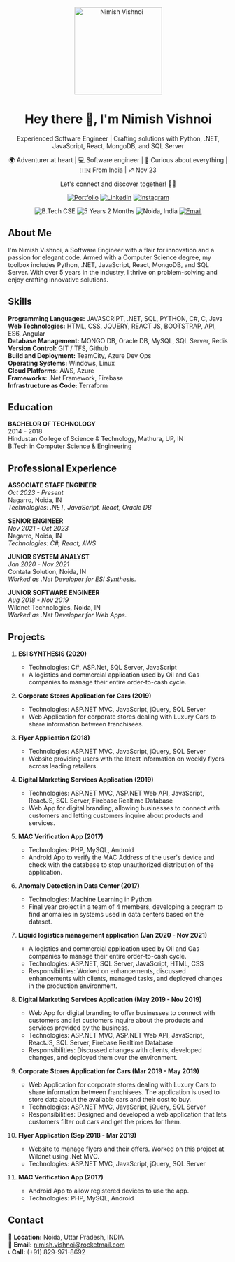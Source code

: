 <!--
**nimishvishnoi/nimishvishnoi** is a ✨ _special_ ✨ repository because its `README.md` (this file) appears on your GitHub profile.

Here are some ideas to get you started:

- 🔭 I’m currently working on ...
- 🌱 I’m currently learning ...
- 👯 I’m looking to collaborate on ...
- 🤔 I’m looking for help with ...
- 💬 Ask me about ...
- 📫 How to reach me: ...
- 😄 Pronouns: ...
- ⚡ Fun fact: ...
-->

<!-- Welcome Section -->
<div align="center">
  <img src="https://nimishvishnoi.github.io/assets/img/profile-img.jpg" alt="Nimish Vishnoi" width="200"/>
  <h1>Hey there 👋, I'm Nimish Vishnoi</h1>
  <p>Experienced Software Engineer | Crafting solutions with Python, .NET, JavaScript, React, MongoDB, and SQL Server</p>
  <p>🌍 Adventurer at heart | 💻 Software engineer | 🤔 Curious about everything | 🇮🇳 From India | ♐️ Nov 23</p>
  <p>Let's connect and discover together! 🤝✨</p>
  <a href="https://nimishvishnoi.github.io"><img src="https://img.shields.io/badge/Portfolio-Visit-brightgreen" alt="Portfolio"/></a>
  <a href="https://www.linkedin.com/in/nimishvishnoi"><img src="https://img.shields.io/badge/LinkedIn-Connect-0077B5" alt="LinkedIn"/></a>
  <a href="https://www.instagram.com/nimish_vishnoi_"><img src="https://img.shields.io/badge/Instagram-Follow-ff69b4" alt="Instagram"/></a>
</div>

<!-- Badges Section -->
<p align="center">
  <img src="https://img.shields.io/badge/B.Tech-Computer%20Science%20%26%20Engineering-blue" alt="B.Tech CSE"/>
  <img src="https://img.shields.io/badge/Experience-5%20Years%202%20Months-brightgreen" alt="5 Years 2 Months"/>
  <img src="https://img.shields.io/badge/Location-Noida%2C%20India-orange" alt="Noida, India"/>
  <a href="mailto:nimish.vishnoi@rocketmail.com"><img src="https://img.shields.io/badge/Email-nimish.vishnoi%40gmail.com-important" alt="Email"/></a>
</p>

<!-- About Me Section -->
## About Me

I'm Nimish Vishnoi, a Software Engineer with a flair for innovation and a passion for elegant code. Armed with a Computer Science degree, my toolbox includes Python, .NET, JavaScript, React, MongoDB, and SQL Server. With over 5 years in the industry, I thrive on problem-solving and enjoy crafting innovative solutions.

<!-- Skills Section -->
## Skills

**Programming Languages:** JAVASCRIPT, .NET, SQL, PYTHON, C#, C, Java  
**Web Technologies:** HTML, CSS, JQUERY, REACT JS, BOOTSTRAP, API, ES6, Angular  
**Database Management:** MONGO DB, Oracle DB, MySQL, SQL Server, Redis  
**Version Control:** GIT / TFS, Github  
**Build and Deployment:** TeamCity, Azure Dev Ops  
**Operating Systems:** Windows, Linux  
**Cloud Platforms:** AWS, Azure  
**Frameworks:** .Net Framework, Firebase  
**Infrastructure as Code:** Terraform

<!-- Education Section -->
## Education

**BACHELOR OF TECHNOLOGY**  
2014 - 2018  
Hindustan College of Science & Technology, Mathura, UP, IN  
B.Tech in Computer Science & Engineering

<!-- Professional Experience Section -->
## Professional Experience

**ASSOCIATE STAFF ENGINEER**  
_Oct 2023 - Present_  
Nagarro, Noida, IN  
_Technologies: .NET, JavaScript, React, Oracle DB_

**SENIOR ENGINEER**  
_Nov 2021 - Oct 2023_  
Nagarro, Noida, IN  
_Technologies: C#, React, AWS_

**JUNIOR SYSTEM ANALYST**  
_Jan 2020 - Nov 2021_  
Contata Solution, Noida, IN  
_Worked as .Net Developer for ESI Synthesis._

**JUNIOR SOFTWARE ENGINEER**  
_Aug 2018 - Nov 2019_  
Wildnet Technologies, Noida, IN  
_Worked as .Net Developer for Web Apps._

<!-- Project Section -->
## Projects

1. **ESI SYNTHESIS (2020)**
   - Technologies: C#, ASP.Net, SQL Server, JavaScript
   - A logistics and commercial application used by Oil and Gas companies to manage their entire order-to-cash cycle.

2. **Corporate Stores Application for Cars (2019)**
   - Technologies: ASP.NET MVC, JavaScript, jQuery, SQL Server
   - Web Application for corporate stores dealing with Luxury Cars to share information between franchisees.

3. **Flyer Application (2018)**
   - Technologies: ASP.NET MVC, JavaScript, jQuery, SQL Server
   - Website providing users with the latest information on weekly flyers across leading retailers.

4. **Digital Marketing Services Application (2019)**
   - Technologies: ASP.NET MVC, ASP.NET Web API, JavaScript, ReactJS, SQL Server, Firebase Realtime Database
   - Web App for digital branding, allowing businesses to connect with customers and letting customers inquire about products and services.

5. **MAC Verification App (2017)**
   - Technologies: PHP, MySQL, Android
   - Android App to verify the MAC Address of the user's device and check with the database to stop unauthorized distribution of the application.

6. **Anomaly Detection in Data Center (2017)**
   - Technologies: Machine Learning in Python
   - Final year project in a team of 4 members, developing a program to find anomalies in systems used in data centers based on the dataset.

7. **Liquid logistics management application (Jan 2020 - Nov 2021)**
   - A logistics and commercial application used by Oil and Gas companies to manage their entire order-to-cash cycle.
   - Technologies: ASP.NET, SQL Server, JavaScript, HTML, CSS
   - Responsibilities: Worked on enhancements, discussed enhancements with clients, managed tasks, and deployed changes in the production environment.

8. **Digital Marketing Services Application (May 2019 - Nov 2019)**
   - Web App for digital branding to offer businesses to connect with customers and let customers inquire about the products and services provided by the business.
   - Technologies: ASP.NET MVC, ASP.NET Web API, JavaScript, ReactJS, SQL Server, Firebase Realtime Database
   - Responsibilities: Discussed changes with clients, developed changes, and deployed them over the environment.

9. **Corporate Stores Application for Cars (Mar 2019 - May 2019)**
   - Web Application for corporate stores dealing with Luxury Cars to share information between franchisees. The application is used to store data about the available cars and their cost to buy.
   - Technologies: ASP.NET MVC, JavaScript, jQuery, SQL Server
   - Responsibilities: Designed and developed a web application that lets customers filter out cars and get the prices for them.

10. **Flyer Application (Sep 2018 - Mar 2019)**
    - Website to manage flyers and their offers. Worked on this project at Wildnet using .Net MVC.
    - Technologies: ASP.NET MVC, JavaScript, jQuery, SQL Server

11. **MAC Verification App (2017)**
    - Android App to allow registered devices to use the app.
    - Technologies: PHP, MySQL, Android

<!-- Contact Section -->
## Contact

📍 **Location:** Noida, Uttar Pradesh, INDIA  
📧 **Email:** nimish.vishnoi@rocketmail.com  
📞 **Call:** (+91) 829-971-8692
